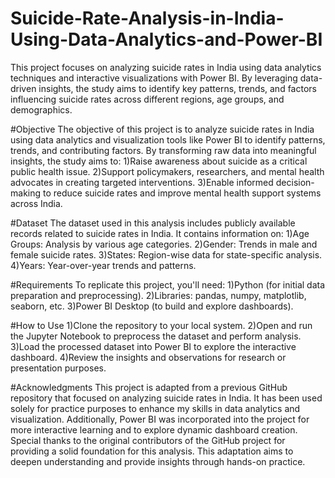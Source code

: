 # Suicide-Rate-Analysis-in-India-Using-Data-Analytics-and-Power-BI
This project focuses on analyzing suicide rates in India using data analytics techniques and interactive visualizations with Power BI. By leveraging data-driven insights, the study aims to identify key patterns, trends, and factors influencing suicide rates across different regions, age groups, and demographics.

#Objective
The objective of this project is to analyze suicide rates in India using data analytics and visualization tools like Power BI to identify patterns, trends, and contributing factors. By transforming raw data into meaningful insights, the study aims to:
1)Raise awareness about suicide as a critical public health issue.
2)Support policymakers, researchers, and mental health advocates in creating targeted interventions.
3)Enable informed decision-making to reduce suicide rates and improve mental health support systems across India.


#Dataset
The dataset used in this analysis includes publicly available records related to suicide rates in India. It contains information on:
1)Age Groups: Analysis by various age categories.
2)Gender: Trends in male and female suicide rates.
3)States: Region-wise data for state-specific analysis.
4)Years: Year-over-year trends and patterns.

#Requirements
To replicate this project, you'll need:
1)Python (for initial data preparation and preprocessing).
2)Libraries: pandas, numpy, matplotlib, seaborn, etc.
3)Power BI Desktop (to build and explore dashboards).

#How to Use
1)Clone the repository to your local system.
2)Open and run the Jupyter Notebook to preprocess the dataset and perform analysis.
3)Load the processed dataset into Power BI to explore the interactive dashboard.
4)Review the insights and observations for research or presentation purposes.

#Acknowledgments
This project is adapted from a previous GitHub repository that focused on analyzing suicide rates in India. It has been used solely for practice purposes to enhance my skills in data analytics and visualization. Additionally, Power BI was incorporated into the project for more interactive learning and to explore dynamic dashboard creation. Special thanks to the original contributors of the GitHub project for providing a solid foundation for this analysis. This adaptation aims to deepen understanding and provide insights through hands-on practice.




